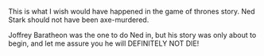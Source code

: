 This is what I wish would have happened in the game of thrones story. Ned Stark should not have been axe-murdered.

Joffrey Baratheon was the one to do Ned in, but his story was only about to begin, and let me assure you he will DEFINITELY NOT DIE!

